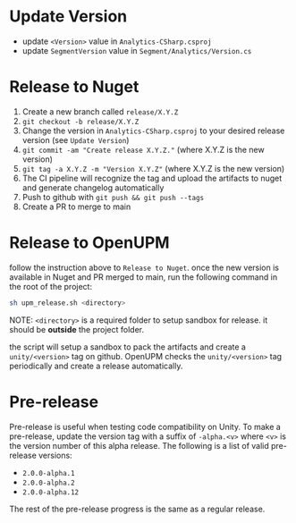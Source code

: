 Update Version
==========
* update `<Version>` value in `Analytics-CSharp.csproj`
* update `SegmentVersion` value in `Segment/Analytics/Version.cs`

Release to Nuget
==========
1. Create a new branch called `release/X.Y.Z`
2. `git checkout -b release/X.Y.Z`
3. Change the version in `Analytics-CSharp.csproj` to your desired release version (see `Update Version`)
4. `git commit -am "Create release X.Y.Z."` (where X.Y.Z is the new version)
5. `git tag -a X.Y.Z -m "Version X.Y.Z"` (where X.Y.Z is the new version)
6. The CI pipeline will recognize the tag and upload the artifacts to nuget and generate changelog automatically
7. Push to github with `git push && git push --tags`
8. Create a PR to merge to main

Release to OpenUPM
==========
follow the instruction above to `Release to Nuget`. once the new version is available in Nuget and PR merged to main, run the following command in the root of the project:
```bash
sh upm_release.sh <directory>
```
NOTE: `<directory>` is a required folder to setup sandbox for release. it should be **outside** the project folder.

the script will setup a sandbox to pack the artifacts and create a `unity/<version>` tag on github. OpenUPM checks the `unity/<version>` tag periodically and create a release automatically.

Pre-release
==========
Pre-release is useful when testing code compatibility on Unity. To make a pre-release, update the version tag with a suffix of `-alpha.<v>` where `<v>` is the version number of this alpha release. The following is a list of valid pre-release versions:
* `2.0.0-alpha.1`
* `2.0.0-alpha.2`
* `2.0.0-alpha.12`

The rest of the pre-release progress is the same as a regular release.
